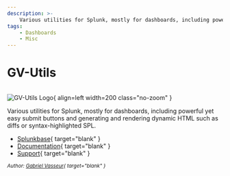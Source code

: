 ```yaml
---
description: >-
    Various utilities for Splunk, mostly for dashboards, including powerful yet easy submit buttons and generating and rendering dynamic HTML such as diffs or syntax-highlighted SPL.
tags:
    - Dashboards
    - Misc
---
```


# GV-Utils

``` markdown title=""
```

<div class="result" markdown>

![GV-Utils Logo](https://splunkbase.splunk.com/_next/image?url=https%3A%2F%2Fcdn.splunkbase.splunk.com%2Fmedia%2Fpublic%2Ficons%2Fb932c062-fa3e-11ed-8b9d-22dedc804717.png&w=256&q=75){ align=left width=200 class="no-zoom" }

Various utilities for Splunk, mostly for dashboards, including powerful yet easy submit buttons and generating and rendering dynamic HTML such as diffs or syntax-highlighted SPL.

- [Splunkbase](https://splunkbase.splunk.com/app/6269){ target="blank" }
- [Documentation](https://www.gabrielvasseur.com/post/gv-utils){ target="blank" }
- [Support](https://splunkbase.splunk.com/app/6269){ target="blank" }

<small>_Author: [Gabriel Vasseur](https://www.gabrielvasseur.com/){ target="blank" }_</small>

</div>